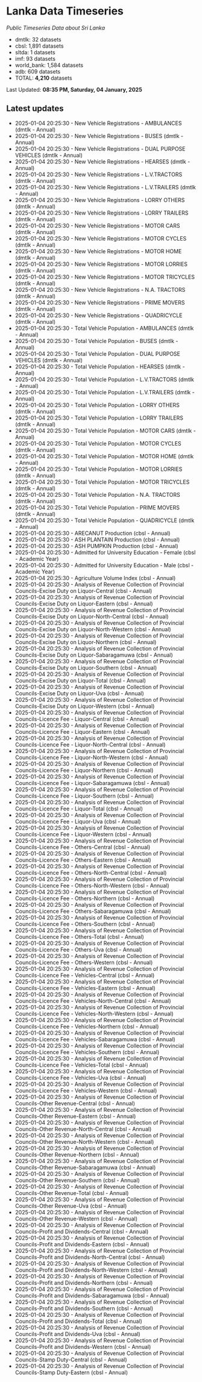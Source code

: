 # Lanka Data Timeseries
*Public Timeseries Data about Sri Lanka*

* dmtlk: 32 datasets
* cbsl: 1,891 datasets
* sltda: 1 datasets
* imf: 93 datasets
* world_bank: 1,584 datasets
* adb: 609 datasets
* TOTAL: **4,210** datasets

Last Updated: **08:35 PM, Saturday, 04 January, 2025**

## Latest updates

* 2025-01-04 20:25:30 - New Vehicle Registrations - AMBULANCES (dmtlk - Annual)
* 2025-01-04 20:25:30 - New Vehicle Registrations - BUSES (dmtlk - Annual)
* 2025-01-04 20:25:30 - New Vehicle Registrations - DUAL PURPOSE VEHICLES (dmtlk - Annual)
* 2025-01-04 20:25:30 - New Vehicle Registrations - HEARSES (dmtlk - Annual)
* 2025-01-04 20:25:30 - New Vehicle Registrations - L.V.TRACTORS (dmtlk - Annual)
* 2025-01-04 20:25:30 - New Vehicle Registrations - L.V.TRAILERS (dmtlk - Annual)
* 2025-01-04 20:25:30 - New Vehicle Registrations - LORRY OTHERS (dmtlk - Annual)
* 2025-01-04 20:25:30 - New Vehicle Registrations - LORRY TRAILERS (dmtlk - Annual)
* 2025-01-04 20:25:30 - New Vehicle Registrations - MOTOR CARS (dmtlk - Annual)
* 2025-01-04 20:25:30 - New Vehicle Registrations - MOTOR CYCLES (dmtlk - Annual)
* 2025-01-04 20:25:30 - New Vehicle Registrations - MOTOR HOME (dmtlk - Annual)
* 2025-01-04 20:25:30 - New Vehicle Registrations - MOTOR LORRIES (dmtlk - Annual)
* 2025-01-04 20:25:30 - New Vehicle Registrations - MOTOR TRICYCLES (dmtlk - Annual)
* 2025-01-04 20:25:30 - New Vehicle Registrations - N.A. TRACTORS (dmtlk - Annual)
* 2025-01-04 20:25:30 - New Vehicle Registrations - PRIME MOVERS (dmtlk - Annual)
* 2025-01-04 20:25:30 - New Vehicle Registrations - QUADRICYCLE (dmtlk - Annual)
* 2025-01-04 20:25:30 - Total Vehicle Population - AMBULANCES (dmtlk - Annual)
* 2025-01-04 20:25:30 - Total Vehicle Population - BUSES (dmtlk - Annual)
* 2025-01-04 20:25:30 - Total Vehicle Population - DUAL PURPOSE VEHICLES (dmtlk - Annual)
* 2025-01-04 20:25:30 - Total Vehicle Population - HEARSES (dmtlk - Annual)
* 2025-01-04 20:25:30 - Total Vehicle Population - L.V.TRACTORS (dmtlk - Annual)
* 2025-01-04 20:25:30 - Total Vehicle Population - L.V.TRAILERS (dmtlk - Annual)
* 2025-01-04 20:25:30 - Total Vehicle Population - LORRY OTHERS (dmtlk - Annual)
* 2025-01-04 20:25:30 - Total Vehicle Population - LORRY TRAILERS (dmtlk - Annual)
* 2025-01-04 20:25:30 - Total Vehicle Population - MOTOR CARS (dmtlk - Annual)
* 2025-01-04 20:25:30 - Total Vehicle Population - MOTOR CYCLES (dmtlk - Annual)
* 2025-01-04 20:25:30 - Total Vehicle Population - MOTOR HOME (dmtlk - Annual)
* 2025-01-04 20:25:30 - Total Vehicle Population - MOTOR LORRIES (dmtlk - Annual)
* 2025-01-04 20:25:30 - Total Vehicle Population - MOTOR TRICYCLES (dmtlk - Annual)
* 2025-01-04 20:25:30 - Total Vehicle Population - N.A. TRACTORS (dmtlk - Annual)
* 2025-01-04 20:25:30 - Total Vehicle Population - PRIME MOVERS (dmtlk - Annual)
* 2025-01-04 20:25:30 - Total Vehicle Population - QUADRICYCLE (dmtlk - Annual)
* 2025-01-04 20:25:30 - ARECANUT Production (cbsl - Annual)
* 2025-01-04 20:25:30 - ASH PLANTAIN Production (cbsl - Annual)
* 2025-01-04 20:25:30 - ASH PUMPKIN Production (cbsl - Annual)
* 2025-01-04 20:25:30 - Admitted for University Education - Female (cbsl - Academic Year)
* 2025-01-04 20:25:30 - Admitted for University Education - Male (cbsl - Academic Year)
* 2025-01-04 20:25:30 - Agriculture Volume Index (cbsl - Annual)
* 2025-01-04 20:25:30 - Analysis of Revenue Collection of Provincial Councils-Excise Duty on Liquor-Central (cbsl - Annual)
* 2025-01-04 20:25:30 - Analysis of Revenue Collection of Provincial Councils-Excise Duty on Liquor-Eastern (cbsl - Annual)
* 2025-01-04 20:25:30 - Analysis of Revenue Collection of Provincial Councils-Excise Duty on Liquor-North-Central (cbsl - Annual)
* 2025-01-04 20:25:30 - Analysis of Revenue Collection of Provincial Councils-Excise Duty on Liquor-North-Western (cbsl - Annual)
* 2025-01-04 20:25:30 - Analysis of Revenue Collection of Provincial Councils-Excise Duty on Liquor-Northern (cbsl - Annual)
* 2025-01-04 20:25:30 - Analysis of Revenue Collection of Provincial Councils-Excise Duty on Liquor-Sabaragamuwa (cbsl - Annual)
* 2025-01-04 20:25:30 - Analysis of Revenue Collection of Provincial Councils-Excise Duty on Liquor-Southern (cbsl - Annual)
* 2025-01-04 20:25:30 - Analysis of Revenue Collection of Provincial Councils-Excise Duty on Liquor-Total (cbsl - Annual)
* 2025-01-04 20:25:30 - Analysis of Revenue Collection of Provincial Councils-Excise Duty on Liquor-Uva (cbsl - Annual)
* 2025-01-04 20:25:30 - Analysis of Revenue Collection of Provincial Councils-Excise Duty on Liquor-Western (cbsl - Annual)
* 2025-01-04 20:25:30 - Analysis of Revenue Collection of Provincial Councils-Licence Fee - Liquor-Central (cbsl - Annual)
* 2025-01-04 20:25:30 - Analysis of Revenue Collection of Provincial Councils-Licence Fee - Liquor-Eastern (cbsl - Annual)
* 2025-01-04 20:25:30 - Analysis of Revenue Collection of Provincial Councils-Licence Fee - Liquor-North-Central (cbsl - Annual)
* 2025-01-04 20:25:30 - Analysis of Revenue Collection of Provincial Councils-Licence Fee - Liquor-North-Western (cbsl - Annual)
* 2025-01-04 20:25:30 - Analysis of Revenue Collection of Provincial Councils-Licence Fee - Liquor-Northern (cbsl - Annual)
* 2025-01-04 20:25:30 - Analysis of Revenue Collection of Provincial Councils-Licence Fee - Liquor-Sabaragamuwa (cbsl - Annual)
* 2025-01-04 20:25:30 - Analysis of Revenue Collection of Provincial Councils-Licence Fee - Liquor-Southern (cbsl - Annual)
* 2025-01-04 20:25:30 - Analysis of Revenue Collection of Provincial Councils-Licence Fee - Liquor-Total (cbsl - Annual)
* 2025-01-04 20:25:30 - Analysis of Revenue Collection of Provincial Councils-Licence Fee - Liquor-Uva (cbsl - Annual)
* 2025-01-04 20:25:30 - Analysis of Revenue Collection of Provincial Councils-Licence Fee - Liquor-Western (cbsl - Annual)
* 2025-01-04 20:25:30 - Analysis of Revenue Collection of Provincial Councils-Licence Fee - Others-Central (cbsl - Annual)
* 2025-01-04 20:25:30 - Analysis of Revenue Collection of Provincial Councils-Licence Fee - Others-Eastern (cbsl - Annual)
* 2025-01-04 20:25:30 - Analysis of Revenue Collection of Provincial Councils-Licence Fee - Others-North-Central (cbsl - Annual)
* 2025-01-04 20:25:30 - Analysis of Revenue Collection of Provincial Councils-Licence Fee - Others-North-Western (cbsl - Annual)
* 2025-01-04 20:25:30 - Analysis of Revenue Collection of Provincial Councils-Licence Fee - Others-Northern (cbsl - Annual)
* 2025-01-04 20:25:30 - Analysis of Revenue Collection of Provincial Councils-Licence Fee - Others-Sabaragamuwa (cbsl - Annual)
* 2025-01-04 20:25:30 - Analysis of Revenue Collection of Provincial Councils-Licence Fee - Others-Southern (cbsl - Annual)
* 2025-01-04 20:25:30 - Analysis of Revenue Collection of Provincial Councils-Licence Fee - Others-Total (cbsl - Annual)
* 2025-01-04 20:25:30 - Analysis of Revenue Collection of Provincial Councils-Licence Fee - Others-Uva (cbsl - Annual)
* 2025-01-04 20:25:30 - Analysis of Revenue Collection of Provincial Councils-Licence Fee - Others-Western (cbsl - Annual)
* 2025-01-04 20:25:30 - Analysis of Revenue Collection of Provincial Councils-Licence Fee - Vehicles-Central (cbsl - Annual)
* 2025-01-04 20:25:30 - Analysis of Revenue Collection of Provincial Councils-Licence Fee - Vehicles-Eastern (cbsl - Annual)
* 2025-01-04 20:25:30 - Analysis of Revenue Collection of Provincial Councils-Licence Fee - Vehicles-North-Central (cbsl - Annual)
* 2025-01-04 20:25:30 - Analysis of Revenue Collection of Provincial Councils-Licence Fee - Vehicles-North-Western (cbsl - Annual)
* 2025-01-04 20:25:30 - Analysis of Revenue Collection of Provincial Councils-Licence Fee - Vehicles-Northern (cbsl - Annual)
* 2025-01-04 20:25:30 - Analysis of Revenue Collection of Provincial Councils-Licence Fee - Vehicles-Sabaragamuwa (cbsl - Annual)
* 2025-01-04 20:25:30 - Analysis of Revenue Collection of Provincial Councils-Licence Fee - Vehicles-Southern (cbsl - Annual)
* 2025-01-04 20:25:30 - Analysis of Revenue Collection of Provincial Councils-Licence Fee - Vehicles-Total (cbsl - Annual)
* 2025-01-04 20:25:30 - Analysis of Revenue Collection of Provincial Councils-Licence Fee - Vehicles-Uva (cbsl - Annual)
* 2025-01-04 20:25:30 - Analysis of Revenue Collection of Provincial Councils-Licence Fee - Vehicles-Western (cbsl - Annual)
* 2025-01-04 20:25:30 - Analysis of Revenue Collection of Provincial Councils-Other Revenue-Central (cbsl - Annual)
* 2025-01-04 20:25:30 - Analysis of Revenue Collection of Provincial Councils-Other Revenue-Eastern (cbsl - Annual)
* 2025-01-04 20:25:30 - Analysis of Revenue Collection of Provincial Councils-Other Revenue-North-Central (cbsl - Annual)
* 2025-01-04 20:25:30 - Analysis of Revenue Collection of Provincial Councils-Other Revenue-North-Western (cbsl - Annual)
* 2025-01-04 20:25:30 - Analysis of Revenue Collection of Provincial Councils-Other Revenue-Northern (cbsl - Annual)
* 2025-01-04 20:25:30 - Analysis of Revenue Collection of Provincial Councils-Other Revenue-Sabaragamuwa (cbsl - Annual)
* 2025-01-04 20:25:30 - Analysis of Revenue Collection of Provincial Councils-Other Revenue-Southern (cbsl - Annual)
* 2025-01-04 20:25:30 - Analysis of Revenue Collection of Provincial Councils-Other Revenue-Total (cbsl - Annual)
* 2025-01-04 20:25:30 - Analysis of Revenue Collection of Provincial Councils-Other Revenue-Uva (cbsl - Annual)
* 2025-01-04 20:25:30 - Analysis of Revenue Collection of Provincial Councils-Other Revenue-Western (cbsl - Annual)
* 2025-01-04 20:25:30 - Analysis of Revenue Collection of Provincial Councils-Profit and Dividends-Central (cbsl - Annual)
* 2025-01-04 20:25:30 - Analysis of Revenue Collection of Provincial Councils-Profit and Dividends-Eastern (cbsl - Annual)
* 2025-01-04 20:25:30 - Analysis of Revenue Collection of Provincial Councils-Profit and Dividends-North-Central (cbsl - Annual)
* 2025-01-04 20:25:30 - Analysis of Revenue Collection of Provincial Councils-Profit and Dividends-North-Western (cbsl - Annual)
* 2025-01-04 20:25:30 - Analysis of Revenue Collection of Provincial Councils-Profit and Dividends-Northern (cbsl - Annual)
* 2025-01-04 20:25:30 - Analysis of Revenue Collection of Provincial Councils-Profit and Dividends-Sabaragamuwa (cbsl - Annual)
* 2025-01-04 20:25:30 - Analysis of Revenue Collection of Provincial Councils-Profit and Dividends-Southern (cbsl - Annual)
* 2025-01-04 20:25:30 - Analysis of Revenue Collection of Provincial Councils-Profit and Dividends-Total (cbsl - Annual)
* 2025-01-04 20:25:30 - Analysis of Revenue Collection of Provincial Councils-Profit and Dividends-Uva (cbsl - Annual)
* 2025-01-04 20:25:30 - Analysis of Revenue Collection of Provincial Councils-Profit and Dividends-Western (cbsl - Annual)
* 2025-01-04 20:25:30 - Analysis of Revenue Collection of Provincial Councils-Stamp Duty-Central (cbsl - Annual)
* 2025-01-04 20:25:30 - Analysis of Revenue Collection of Provincial Councils-Stamp Duty-Eastern (cbsl - Annual)